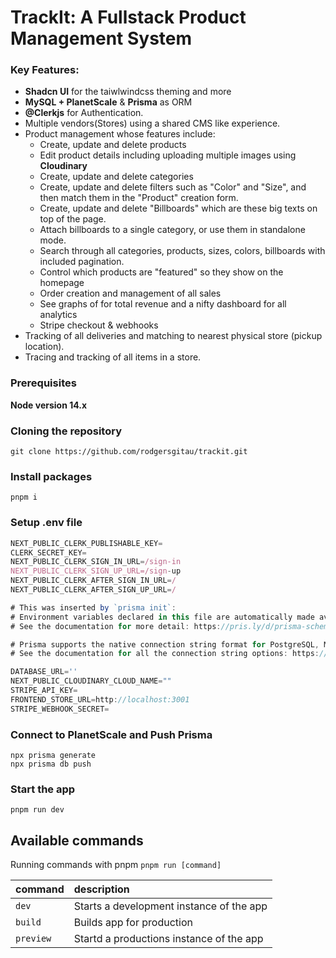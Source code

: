 # TrackIt: A Fullstack Product Management System

### Key Features:

- **Shadcn UI** for the taiwlwindcss theming and more
- **MySQL + PlanetScale** & **Prisma** as ORM
- **@Clerkjs** for Authentication.
- Multiple vendors(Stores) using a shared CMS like experience.
- Product management whose features include:
  - Create, update and delete products
  - Edit product details including uploading multiple images using **Cloudinary**
  - Create, update and delete categories
  - Create, update and delete filters such as "Color" and "Size", and then match them in the "Product" creation form.
  - Create, update and delete "Billboards" which are these big texts on top of the page.
  - Attach billboards to a single category, or use them  in standalone mode.
  - Search through all categories, products, sizes, colors, billboards with included pagination.
  - Control which products are "featured" so they show on the homepage
  - Order creation and management of all sales
  - See graphs of for total revenue and a nifty dashboard for all analytics
  - Stripe checkout & webhooks
- Tracking of all deliveries and matching to nearest physical store (pickup location).
- Tracing and tracking of all items in a store.

### Prerequisites

**Node version 14.x**

### Cloning the repository

```shell
git clone https://github.com/rodgersgitau/trackit.git
```

### Install packages

```shell
pnpm i
```

### Setup .env file


```js
NEXT_PUBLIC_CLERK_PUBLISHABLE_KEY=
CLERK_SECRET_KEY=
NEXT_PUBLIC_CLERK_SIGN_IN_URL=/sign-in
NEXT_PUBLIC_CLERK_SIGN_UP_URL=/sign-up
NEXT_PUBLIC_CLERK_AFTER_SIGN_IN_URL=/
NEXT_PUBLIC_CLERK_AFTER_SIGN_UP_URL=/

# This was inserted by `prisma init`:
# Environment variables declared in this file are automatically made available to Prisma.
# See the documentation for more detail: https://pris.ly/d/prisma-schema#accessing-environment-variables-from-the-schema

# Prisma supports the native connection string format for PostgreSQL, MySQL, SQLite, SQL Server, MongoDB and CockroachDB.
# See the documentation for all the connection string options: https://pris.ly/d/connection-strings

DATABASE_URL=''
NEXT_PUBLIC_CLOUDINARY_CLOUD_NAME=""
STRIPE_API_KEY=
FRONTEND_STORE_URL=http://localhost:3001
STRIPE_WEBHOOK_SECRET=
```

### Connect to PlanetScale and Push Prisma
```shell
npx prisma generate
npx prisma db push
```


### Start the app

```shell
pnpm run dev
```

## Available commands

Running commands with pnpm `pnpm run [command]`

| command         | description                              |
| :-------------- | :--------------------------------------- |
| `dev`           | Starts a development instance of the app |
| `build`         | Builds app for production                |
| `preview`       | Startd a productions instance of the app |
